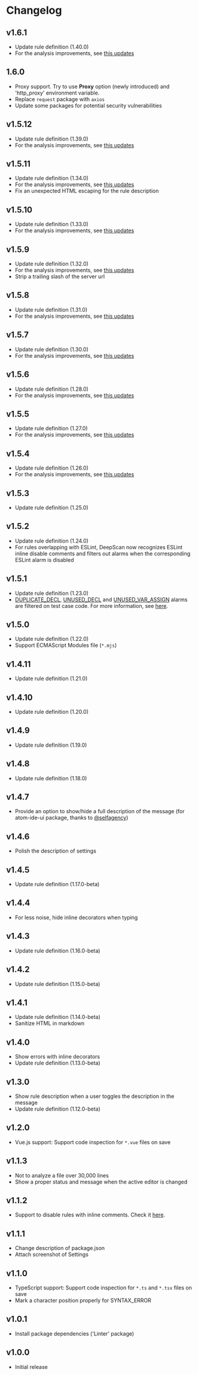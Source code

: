 # Changelog

## v1.6.1

* Update rule definition (1.40.0)
* For the analysis improvements, see [this updates](https://deepscan.io/docs/updates/2020-08/)

## 1.6.0

* Proxy support. Try to use **Proxy** option (newly introduced) and 'http_proxy' environment variable.
* Replace `request` package with `axios`
* Update some packages for potential security vulnerabilities

## v1.5.12

* Update rule definition (1.39.0)
* For the analysis improvements, see [this updates](https://deepscan.io/docs/updates/2020-07/)

## v1.5.11

* Update rule definition (1.34.0)
* For the analysis improvements, see [this updates](https://deepscan.io/docs/updates/2020-02/)
* Fix an unexpected HTML escaping for the rule description

## v1.5.10

* Update rule definition (1.33.0)
* For the analysis improvements, see [this updates](https://deepscan.io/docs/updates/2020-01/)

## v1.5.9

* Update rule definition (1.32.0)
* For the analysis improvements, see [this updates](https://deepscan.io/docs/updates/2019-12/)
* Strip a trailing slash of the server url

## v1.5.8

* Update rule definition (1.31.0)
* For the analysis improvements, see [this updates](https://deepscan.io/docs/updates/2019-11/)

## v1.5.7

* Update rule definition (1.30.0)
* For the analysis improvements, see [this updates](https://deepscan.io/docs/updates/2019-10/)

## v1.5.6

* Update rule definition (1.28.0)
* For the analysis improvements, see [this updates](https://deepscan.io/docs/updates/2019-08/)

## v1.5.5

* Update rule definition (1.27.0)
* For the analysis improvements, see [this updates](https://deepscan.io/docs/updates/2019-07/)

## v1.5.4

* Update rule definition (1.26.0)
* For the analysis improvements, see [this updates](https://deepscan.io/docs/updates/2019-06/)

## v1.5.3

* Update rule definition (1.25.0)

## v1.5.2

* Update rule definition (1.24.0)
* For rules overlapping with ESLint, DeepScan now recognizes ESLint inline disable comments and filters out alarms when the corresponding ESLint alarm is disabled

## v1.5.1

* Update rule definition (1.23.0)
* [DUPLICATE_DECL](https://deepscan.io/docs/rules/duplicate-decl), [UNUSED_DECL](https://deepscan.io/docs/rules/unused-decl) and [UNUSED_VAR_ASSIGN](https://deepscan.io/docs/rules/unused-var-assign) alarms are filtered on test case code. For more information, see [here](https://deepscan.io/docs/guides/get-started/analyzing-source-code#excluded-test-rules).

## v1.5.0

* Update rule definition (1.22.0)
* Support ECMAScript Modules file (`*.mjs`)

## v1.4.11

* Update rule definition (1.21.0)

## v1.4.10

* Update rule definition (1.20.0)

## v1.4.9

* Update rule definition (1.19.0)

## v1.4.8

* Update rule definition (1.18.0)

## v1.4.7

* Provide an option to show/hide a full description of the message (for atom-ide-ui package, thanks to [@selfagency](https://github.com/deepscan/atom-deepscan/issues/2))

## v1.4.6

* Polish the description of settings

## v1.4.5

* Update rule definition (1.17.0-beta)

## v1.4.4

* For less noise, hide inline decorators when typing

## v1.4.3

* Update rule definition (1.16.0-beta)

## v1.4.2

* Update rule definition (1.15.0-beta)

## v1.4.1

* Update rule definition (1.14.0-beta)
* Sanitize HTML in markdown

## v1.4.0

* Show errors with inline decorators
* Update rule definition (1.13.0-beta)

## v1.3.0

* Show rule description when a user toggles the description in the message
* Update rule definition (1.12.0-beta)

## v1.2.0

* Vue.js support: Support code inspection for `*.vue` files on save

## v1.1.3

* Not to analyze a file over 30,000 lines
* Show a proper status and message when the active editor is changed

## v1.1.2

* Support to disable rules with inline comments. Check it [here](https://deepscan.io/docs/get-started/disabling-rules/).

## v1.1.1

* Change description of package.json
* Attach screenshot of Settings

## v1.1.0

* TypeScript support: Support code inspection for `*.ts` and `*.tsx` files on save
* Mark a character position properly for SYNTAX_ERROR

## v1.0.1

* Install package dependencies ('Linter' package)

## v1.0.0

* Initial release
